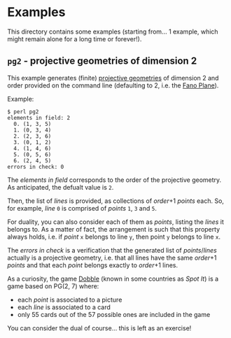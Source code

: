 # Examples

This directory contains some examples (starting from... 1 example, which
might remain alone for a long time or forever!).

## `pg2` - projective geometries of dimension 2

This example generates (finite) [projective geometries][pg] of dimension 2
and order provided on the command line (defaulting to 2, i.e. the [Fano
Plane][fp]).

[pg]: https://en.wikipedia.org/wiki/Projective_geometry
[fp]: https://en.wikipedia.org/wiki/Fano_plane

Example:

    $ perl pg2
    elements in field: 2
      0. (1, 3, 5)
      1. (0, 3, 4)
      2. (2, 3, 6)
      3. (0, 1, 2)
      4. (1, 4, 6)
      5. (0, 5, 6)
      6. (2, 4, 5)
    errors in check: 0

The *elements in field* corresponds to the order of the projective
geometry. As anticipated, the defualt value is `2`.

Then, the list of *lines* is provided, as collections of *order*+1
*points* each. So, for example, *line* `0` is comprised of *points* `1`,
`3` and `5`.

For duality, you can also consider each of them as *points*, listing the
*lines* it belongs to. As a matter of fact, the arrangement is such that
this property always holds, i.e. if *point* `x` belongs to line `y`, then
point `y` belongs to line `x`.

The *errors in check* is a verification that the generated list of
*points*/*lines* actually is a projective geometry, i.e. that all lines
have the same *order*+1 *points* and that each *point* belongs exactly to
*order*+1 lines.

As a curiosity, the game [Dobble][dobble] (known in some countries as
*Spot It*) is a game based on PG(2, 7) where:

- each *point* is associated to a picture
- each *line* is associated to a card
- only 55 cards out of the 57 possible ones are included in the game

You can consider the dual of course... this is left as an exercise!

[dobble]: https://boardgamegeek.com/boardgame/63268/spot-it

